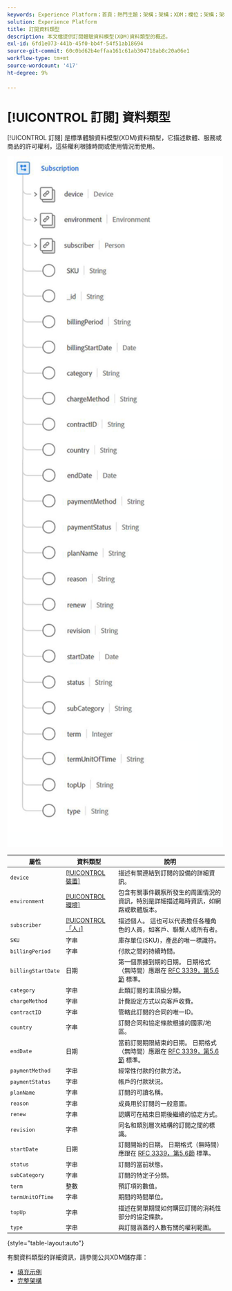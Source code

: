 ```yaml
---
keywords: Experience Platform；首頁；熱門主題；架構；架構；XDM；欄位；架構；架構；訂閱；資料類型；資料類型；資料類型；
solution: Experience Platform
title: 訂閱資料類型
description: 本文檔提供訂閱體驗資料模型(XDM)資料類型的概述。
exl-id: 6fd1e073-441b-45f0-bb4f-54f51ab18694
source-git-commit: 60c0bd62b4effaa161c61ab304718ab8c20a06e1
workflow-type: tm+mt
source-wordcount: '417'
ht-degree: 9%

---
```


# [!UICONTROL 訂閱] 資料類型

[!UICONTROL 訂閱] 是標準體驗資料模型(XDM)資料類型，它描述軟體、服務或商品的許可權利，這些權利根據時間或使用情況而使用。

<img src="../images/data-types/subscription-data-type.png" width="500" /><br />

| 屬性 | 資料類型 | 說明 |
| --- | --- | --- |
| `device` | [[!UICONTROL 裝置]](./device.md) | 描述有關連結到訂閱的設備的詳細資訊。 |
| `environment` | [[!UICONTROL 環境]](./environment.md) | 包含有關事件觀察所發生的周圍情況的資訊，特別是詳細描述臨時資訊，如網路或軟體版本。 |
| `subscriber` | [[!UICONTROL 「人」]](./person.md) | 描述個人。 這也可以代表擔任各種角色的人員，如客戶、聯繫人或所有者。 |
| `SKU` | 字串 | 庫存單位(SKU)，產品的唯一標識符。 |
| `billingPeriod` | 字串 | 付款之間的持續時間。 |
| `billingStartDate` | 日期 | 第一個票據到期的日期。 日期格式（無時間）應跟在 [RFC 3339，第5.6節](https://tools.ietf.org/html/rfc3339#section-5.6) 標準。 |
| `category` | 字串 | 此類訂閱的主頂級分類。 |
| `chargeMethod` | 字串 | 計費設定方式以向客戶收費。 |
| `contractID` | 字串 | 管轄此訂閱的合同的唯一ID。 |
| `country` | 字串 | 訂閱合同和協定條款根據的國家/地區。 |
| `endDate` | 日期 | 當前訂閱期限結束的日期。 日期格式（無時間）應跟在 [RFC 3339，第5.6節](https://tools.ietf.org/html/rfc3339#section-5.6) 標準。 |
| `paymentMethod` | 字串 | 經常性付款的付款方法。 |
| `paymentStatus` | 字串 | 帳戶的付款狀況。 |
| `planName` | 字串 | 訂閱的可讀名稱。 |
| `reason` | 字串 | 成員用於訂閱的一般意圖。 |
| `renew` | 字串 | 認購可在結束日期後繼續的協定方式。 |
| `revision` | 字串 | 同名和類別層次結構的訂閱之間的標識。 |
| `startDate` | 日期 | 訂閱開始的日期。 日期格式（無時間）應跟在 [RFC 3339，第5.6節](https://tools.ietf.org/html/rfc3339#section-5.6) 標準。 |
| `status` | 字串 | 訂閱的當前狀態。 |
| `subCategory` | 字串 | 訂閱的特定子分類。 |
| `term` | 整數 | 預訂項的數值。 |
| `termUnitOfTime` | 字串 | 期間的時間單位。 |
| `topUp` | 字串 | 描述在開單期間如何購回訂閱的消耗性部分的協定條款。 |
| `type` | 字串 | 與訂閱涵蓋的人數有關的權利範圍。 |

{style="table-layout:auto"}

有關資料類型的詳細資訊，請參閱公共XDM儲存庫：

* [填充示例](https://github.com/adobe/xdm/blob/master/components/datatypes/industry-verticals/subscription.example.1.json)
* [完整架構](https://github.com/adobe/xdm/blob/master/components/datatypes/industry-verticals/subscription.schema.json)
